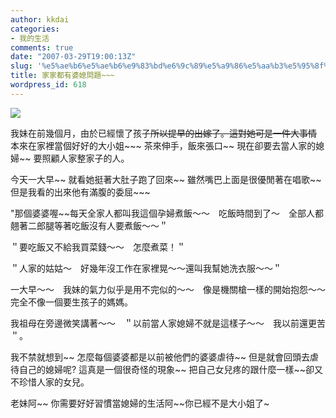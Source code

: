 ```yaml
---
author: kkdai
categories:
- 我的生活
comments: true
date: "2007-03-29T19:00:13Z"
slug: '%e5%ae%b6%e5%ae%b6%e9%83%bd%e6%9c%89%e5%a9%86%e5%aa%b3%e5%95%8f%e9%a1%8c'
title: 家家都有婆媳問題~~~
wordpress_id: 618
---
```


![](http://www.emailbookstore.com/Image/CCI013.jpg)

我妹在前幾個月，由於已經懷了孩子~~所以提早的出嫁了。這對她可是一件大事情~~  本來在家裡當個好好的大小姐~~~ 茶來伸手，飯來張口~~ 現在卻要去當人家的媳婦~~ 要照顧人家整家子的人。

今天一大早~~ 就看她挺著大肚子跑了回來~~ 雖然嘴巴上面是很優閒著在唱歌~~ 但是我看的出來他有滿腹的委屈~~~

"那個婆婆喔~~每天全家人都叫我這個孕婦煮飯～～　吃飯時間到了～　全部人都翹著二郎腿等著吃飯沒有人要煮飯～～＂

＂要吃飯又不給我買菜錢～～　怎麼煮菜！＂

＂人家的姑姑～　好幾年沒工作在家裡晃～～還叫我幫她洗衣服～～＂

一大早～～　我妹的氣力似乎是用不完似的～～　像是機關槍一樣的開始抱怨～～　完全不像一個要生孩子的媽媽。

我祖母在旁邊微笑講著～～　＂以前當人家媳婦不就是這樣子～～　我以前還更苦＂。

我不禁就想到~~ 怎麼每個婆婆都是以前被他們的婆婆虐待~~ 但是就會回頭去虐待自己的媳婦呢? 這真是一個很奇怪的現象~~  把自己女兒疼的跟什麼一樣~~卻又不珍惜人家的女兒。

老妹阿~~  你需要好好習慣當媳婦的生活阿~~你已經不是大小姐了~
